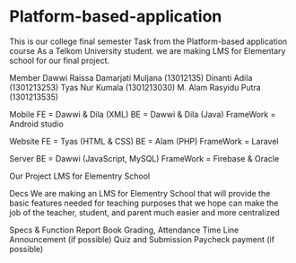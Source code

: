 # Platform-based-application
This is our college final semester Task from the Platform-based application course As a Telkom University student. we are making LMS for Elementary school for our final project.

Member
Dawwi Raissa Damarjati Muljana (13012135)
Dinanti Adila (1301213253)
Tyas Nur Kumala (1301213030)
M. Alam Rasyidu Putra (1301213535)

Mobile
FE = Dawwi & Dila (XML)
BE = Dawwi & Dila (Java)
FrameWork = Android studio

Website 
FE =  Tyas (HTML & CSS)
BE = Alam (PHP)
FrameWork = Laravel

Server
BE = Dawwi
(JavaScript, MySQL)
FrameWork = Firebase & Oracle


Our Project 
LMS for Elementry School

Decs
We are making an LMS for Elementry School that will provide the basic features needed for teaching purposes that we hope can make the job of the teacher, student, and parent much easier and more centralized 

Specs & Function
Report Book
Grading, Attendance
Time Line Announcement (if possible)
Quiz and Submission
Paycheck payment (if possible)

